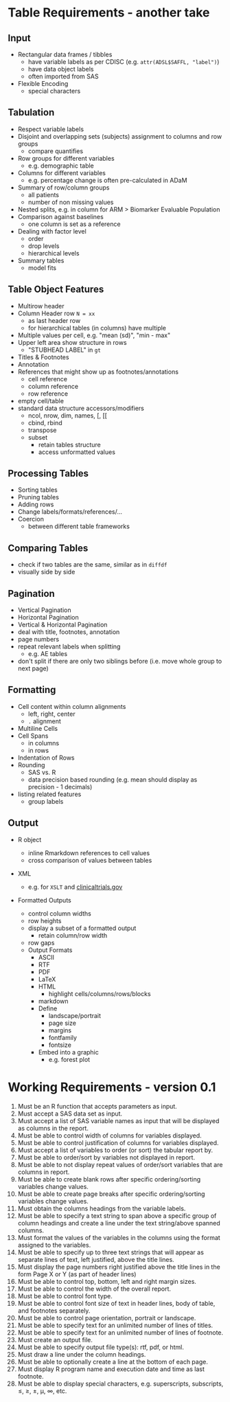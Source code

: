 # Table Requirements - another take

## Input
  - Rectangular data frames / tibbles
    - have variable labels as per CDISC (e.g. `attr(ADSL$SAFFL, "label")`)
    - have data object labels
     - often imported from SAS
  - Flexible Encoding
    - special characters

## Tabulation

  - Respect variable labels
  - Disjoint and overlapping sets (subjects) assignment to columns and row groups
    - compare quantifies
  - Row groups for different variables
    - e.g. demographic table
  - Columns for different variables
    - e.g. percentage change is often pre-calculated in ADaM
  - Summary of row/column groups
    - all patients
    - number of non missing values
  - Nested splits, e.g. in column for ARM > Biomarker Evaluable Population
  - Comparison against baselines
    - one column is set as a reference
  - Dealing with factor level
    - order
    - drop levels
    - hierarchical levels
  - Summary tables
    - model fits

## Table Object Features

  - Multirow header
  - Column Header row `N = xx`
    - as last header row
    - for hierarchical tables (in columns) have multiple 
  - Multiple values per cell, e.g. "mean (sd)", "min - max"
  - Upper left area show structure in rows
    - "STUBHEAD LABEL" in `gt`
  - Titles & Footnotes
  - Annotation
  - References that might show up as footnotes/annotations
    - cell reference
    - column reference
    - row reference
  - empty cell/table
  - standard data structure accessors/modifiers
    - ncol, nrow, dim, names, [, [[
    - cbind, rbind
    - transpose
    - subset
      - retain tables structure
      - access unformatted values

## Processing Tables
  
   - Sorting tables
   - Pruning tables
   - Adding rows
   - Change labels/formats/references/...
   - Coercion
     - between different table frameworks

## Comparing Tables

   - check if two tables are the same, similar as in `diffdf`
   - visually side by side

## Pagination

   - Vertical Pagination
   - Horizontal Pagination
   - Vertical & Horizontal Pagination
   - deal with title, footnotes, annotation
   - page numbers
   - repeat relevant labels when splitting
     - e.g. AE tables
   - don't split if there are only two siblings before (i.e. move whole group to next page)


## Formatting

  - Cell content within column alignments
    - left, right, center
    - `.` alignment
  - Multiline Cells
  - Cell Spans
    - in columns
    - in rows
  - Indentation of Rows
  - Rounding
    - SAS vs. R
    - data precision based rounding (e.g. mean should display as precision - 1 decimals)
  - listing related features
    - group labels

## Output

- R object
  - inline Rmarkdown references to cell values
  - cross comparison of values between tables
- XML
  - e.g. for `XSLT` and [clinicaltrials.gov](http://clinicaltrials.gov)

- Formatted Outputs
  - control column widths
  - row heights
  - display a subset of a formatted output
    - retain column/row width
  - row gaps
  - Output Formats
    - ASCII
    - RTF
    - PDF
    - LaTeX
    - HTML
      - highlight cells/columns/rows/blocks
    - markdown
    - Define
      - landscape/portrait
      - page size
      - margins
      - fontfamily
      - fontsize
    - Embed into a graphic
      - e.g. forest plot


# Working Requirements - version 0.1


1. Must be an R function that accepts parameters as input.
2. Must accept a SAS data set as input.
3. Must accept a list of SAS variable names as input that will be displayed 
as columns in the report.
4. Must be able to control width of columns for variables displayed.
5. Must be able to control justification of columns for variables displayed.
6. Must accept a list of variables to order (or sort) the tabular report by.
7. Must be able to order/sort by variables not displayed in report.
8. Must be able to not display repeat values of order/sort variables that are 
columns in report.
9. Must be able to create blank rows after specific ordering/sorting
variables change values.
10. Must be able to create page breaks after specific ordering/sorting variables change values.
11. Must obtain the columns headings from the variable labels.
12. Must be able to specify a text string to span above a specific group of 
column headings and create a line under the text string/above spanned columns.
13. Must format the values of the variables in the columns using the format 
assigned to the variables. 
14. Must be able to specify up to three text strings that will appear as 
separate lines of text, left justified, above the title lines.
15. Must display the page numbers right justified above the title lines in 
the form Page X or Y (as part of header lines)
16. Must be able to control top, bottom, left and right margin sizes.
17. Must be able to control the width of the overall report.
18. Must be able to control font type.
19. Must be able to control font size of text in header lines, body of 
table, and footnotes separately. 
20. Must be able to control page orientation, portrait or landscape.
21. Must be able to specify text for an unlimited number of lines of titles.
22. Must be able to specify text for an unlimited number of lines of footnote.
23. Must create an output file.
24. Must be able to specify output file type(s): rtf, pdf, or html.
25. Must draw a line under the column headings.
26. Must be able to optionally create a line at the bottom of each page.
27. Must display R program name and execution date and time as last footnote.
28. Must be able to display special characters, e.g. superscripts, 
subscripts, ≤, ≥, ±, µ, ∞, etc. 
